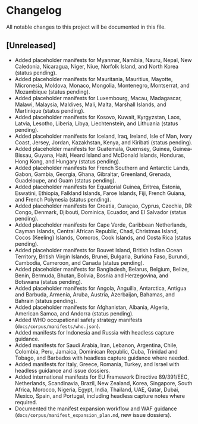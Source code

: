 # Changelog

All notable changes to this project will be documented in this file.

## [Unreleased]
- Added placeholder manifests for Myanmar, Namibia, Nauru, Nepal, New Caledonia, Nicaragua, Niger, Niue, Norfolk Island, and North Korea (status pending).
- Added placeholder manifests for Mauritania, Mauritius, Mayotte, Micronesia, Moldova, Monaco, Mongolia, Montenegro, Montserrat, and Mozambique (status pending).
- Added placeholder manifests for Luxembourg, Macau, Madagascar, Malawi, Malaysia, Maldives, Mali, Malta, Marshall Islands, and Martinique (status pending).
- Added placeholder manifests for Kosovo, Kuwait, Kyrgyzstan, Laos, Latvia, Lesotho, Liberia, Libya, Liechtenstein, and Lithuania (status pending).
- Added placeholder manifests for Iceland, Iraq, Ireland, Isle of Man, Ivory Coast, Jersey, Jordan, Kazakhstan, Kenya, and Kiribati (status pending).
- Added placeholder manifests for Guatemala, Guernsey, Guinea, Guinea-Bissau, Guyana, Haiti, Heard Island and McDonald Islands, Honduras, Hong Kong, and Hungary (status pending).
- Added placeholder manifests for French Southern and Antarctic Lands, Gabon, Gambia, Georgia, Ghana, Gibraltar, Greenland, Grenada, Guadeloupe, and Guam (status pending).
- Added placeholder manifests for Equatorial Guinea, Eritrea, Estonia, Eswatini, Ethiopia, Falkland Islands, Faroe Islands, Fiji, French Guiana, and French Polynesia (status pending).
- Added placeholder manifests for Croatia, Curaçao, Cyprus, Czechia, DR Congo, Denmark, Djibouti, Dominica, Ecuador, and El Salvador (status pending).
- Added placeholder manifests for Cape Verde, Caribbean Netherlands, Cayman Islands, Central African Republic, Chad, Christmas Island, Cocos (Keeling) Islands, Comoros, Cook Islands, and Costa Rica (status pending).
- Added placeholder manifests for Bouvet Island, British Indian Ocean Territory, British Virgin Islands, Brunei, Bulgaria, Burkina Faso, Burundi, Cambodia, Cameroon, and Canada (status pending).
- Added placeholder manifests for Bangladesh, Belarus, Belgium, Belize, Benin, Bermuda, Bhutan, Bolivia, Bosnia and Herzegovina, and Botswana (status pending).
- Added placeholder manifests for Angola, Anguilla, Antarctica, Antigua and Barbuda, Armenia, Aruba, Austria, Azerbaijan, Bahamas, and Bahrain (status pending).
- Added placeholder manifests for Afghanistan, Albania, Algeria, American Samoa, and Andorra (status pending).
- Added WHO occupational safety strategy manifests (`docs/corpus/manifests/who.json`).
- Added manifests for Indonesia and Russia with headless capture guidance.
- Added manifests for Saudi Arabia, Iran, Lebanon, Argentina, Chile, Colombia, Peru, Jamaica, Dominican Republic, Cuba, Trinidad and Tobago, and Barbados with headless capture guidance where needed.
- Added manifests for Italy, Greece, Romania, Turkey, and Israel with headless guidance and issue dossiers.
- Added international manifests for EU Framework Directive 89/391/EEC, Netherlands, Scandinavia, Brazil, New Zealand, Korea, Singapore, South Africa, Morocco, Nigeria, Egypt, India, Thailand, UAE, Qatar, Dubai, Mexico, Spain, and Portugal, including headless capture notes where required.
- Documented the manifest expansion workflow and WAF guidance (`docs/corpus/manifest_expansion_plan.md`, new issue dossiers).
